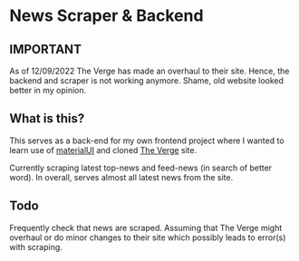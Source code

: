 # News Scraper & Backend

## IMPORTANT

As of 12/09/2022 The Verge has made an overhaul to their site. Hence, the backend and scraper is not working anymore. Shame, old website looked better in my opinion.

## What is this?

This serves as a back-end for my own frontend project where I wanted to learn use of [materialUI](https://ik.imagekit.io/htg3gsxgz/The_Verge/the-verge_2fs4BfFhu.png?ik-sdk-version=javascript-1.4.3&updatedAt=1656441011393) and cloned [The Verge](https://theverge.com) site.

Currently scraping latest top-news and feed-news (in search of better word). In overall, serves almost all latest news from the site.

## Todo

Frequently check that news are scraped. Assuming that The Verge might overhaul or do minor changes to their site which possibly leads to error(s) with scraping.
